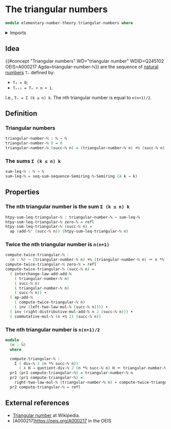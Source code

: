 # The triangular numbers

```agda
module elementary-number-theory.triangular-numbers where
```

<details><summary>Imports</summary>

```agda
open import elementary-number-theory.addition-natural-numbers
open import elementary-number-theory.commutative-semiring-of-natural-numbers
open import elementary-number-theory.divisibility-natural-numbers
open import elementary-number-theory.multiplication-natural-numbers
open import elementary-number-theory.natural-numbers

open import foundation.action-on-identifications-functions
open import foundation.dependent-pair-types
open import foundation.homotopies
open import foundation.identity-types
open import foundation.transport-along-identifications

open import ring-theory.partial-sums-sequences-semirings
open import ring-theory.sums-of-finite-sequences-of-elements-semirings
```

</details>

## Idea

{{#concept "Triangular numbers" WD="triangular number" WDID=Q245102 OEIS=A000217 Agda=triangular-number-ℕ}}
are the sequence of
[natural numbers](elementary-number-theory.natural-numbers.md) `Tₙ` defined by:

- `T₀ = 0`;
- `Tₙ₊₁ = Tₙ + n + 1`.

I.e., `Tₙ = Σ (k ≤ n) k`. The nth triangular number is equal to `n(n+1)/2`.

## Definition

### Triangular numbers

```agda
triangular-number-ℕ : ℕ → ℕ
triangular-number-ℕ 0 = 0
triangular-number-ℕ (succ-ℕ n) = (triangular-number-ℕ n) +ℕ (succ-ℕ n)
```

### The sums `Σ (k ≤ n) k`

```agda
sum-leq-ℕ : ℕ → ℕ
sum-leq-ℕ = seq-sum-sequence-Semiring ℕ-Semiring (λ k → k)
```

## Properties

### The nth triangular number is the sum `Σ (k ≤ n) k`

```agda
htpy-sum-leq-triangular-ℕ : triangular-number-ℕ ~ sum-leq-ℕ
htpy-sum-leq-triangular-ℕ zero-ℕ = refl
htpy-sum-leq-triangular-ℕ (succ-ℕ n) =
  ap (add-ℕ' (succ-ℕ n)) (htpy-sum-leq-triangular-ℕ n)
```

### Twice the nth triangular number is `n(n+1)`

```agda
compute-twice-triangular-ℕ :
  (n : ℕ) → (triangular-number-ℕ n) +ℕ (triangular-number-ℕ n) ＝ n *ℕ succ-ℕ n
compute-twice-triangular-ℕ zero-ℕ = refl
compute-twice-triangular-ℕ (succ-ℕ n) =
  ( interchange-law-add-add-ℕ
    ( triangular-number-ℕ n)
    ( succ-ℕ n)
    ( triangular-number-ℕ n)
    ( succ-ℕ n)) ∙
  ( ap-add-ℕ
    ( compute-twice-triangular-ℕ n)
    ( inv (left-two-law-mul-ℕ (succ-ℕ n)))) ∙
  ( inv (right-distributive-mul-add-ℕ n 2 (succ-ℕ n))) ∙
  ( commutative-mul-ℕ (n +ℕ 2) (succ-ℕ n))
```

### The nth triangular number is `n(n+1)/2`

```agda
module _
  (n : ℕ)
  where

  compute-triangular-ℕ :
    Σ ( div-ℕ 2 (n *ℕ succ-ℕ n))
      ( λ H → quotient-div-ℕ 2 (n *ℕ succ-ℕ n) H ＝ triangular-number-ℕ n)
  pr1 (pr1 compute-triangular-ℕ) = triangular-number-ℕ n
  pr2 (pr1 compute-triangular-ℕ) =
    right-two-law-mul-ℕ (triangular-number-ℕ n) ∙ compute-twice-triangular-ℕ n
  pr2 compute-triangular-ℕ = refl
```

## External references

- [Triangular number](https://en.wikipedia.org/wiki/Triangular_number) at
  Wikipedia.
- [A000217]https://oeis.org/A000217 in the OEIS
